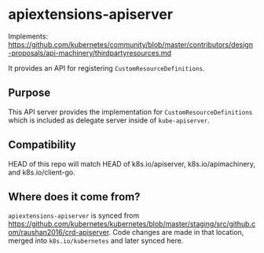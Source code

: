 # apiextensions-apiserver

Implements: https://github.com/kubernetes/community/blob/master/contributors/design-proposals/api-machinery/thirdpartyresources.md

It provides an API for registering `CustomResourceDefinitions`.

## Purpose

This API server provides the implementation for `CustomResourceDefinitions` which is included as
delegate server inside of `kube-apiserver`.


## Compatibility

HEAD of this repo will match HEAD of k8s.io/apiserver, k8s.io/apimachinery, and k8s.io/client-go.

## Where does it come from?

`apiextensions-apiserver` is synced from https://github.com/kubernetes/kubernetes/blob/master/staging/src/github.com/raushan2016/crd-apiserver.
Code changes are made in that location, merged into `k8s.io/kubernetes` and later synced here.
